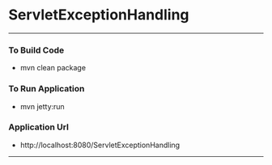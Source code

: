# ServletExceptionHandling

---

### To Build Code 
* mvn clean package 

### To Run Application 
* mvn jetty:run 

### Application Url 
* http://localhost:8080/ServletExceptionHandling

---
